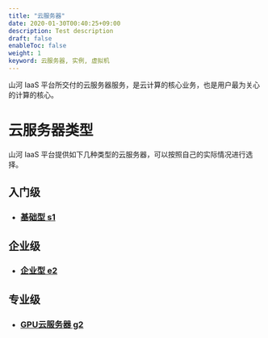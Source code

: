 ```yaml
---
title: "云服务器"
date: 2020-01-30T00:40:25+09:00
description: Test description
draft: false
enableToc: false
weight: 1
keyword: 云服务器, 实例, 虚拟机
---
```


山河 IaaS 平台所交付的云服务器服务，是云计算的核心业务，也是用户最为关心的计算的核心。

# 云服务器类型

山河 IaaS 平台提供如下几种类型的云服务器，可以按照自己的实际情况进行选择。

## 入门级

- ### [基础型 s1](../../intro/basic/#基础型-s1)

## 企业级

- ### [企业型 e2](../../intro/enterprise/#企业型-e2)


## 专业级

- ### [GPU云服务器 g2](../../intro/professional/#gpu云服务器-g2)
